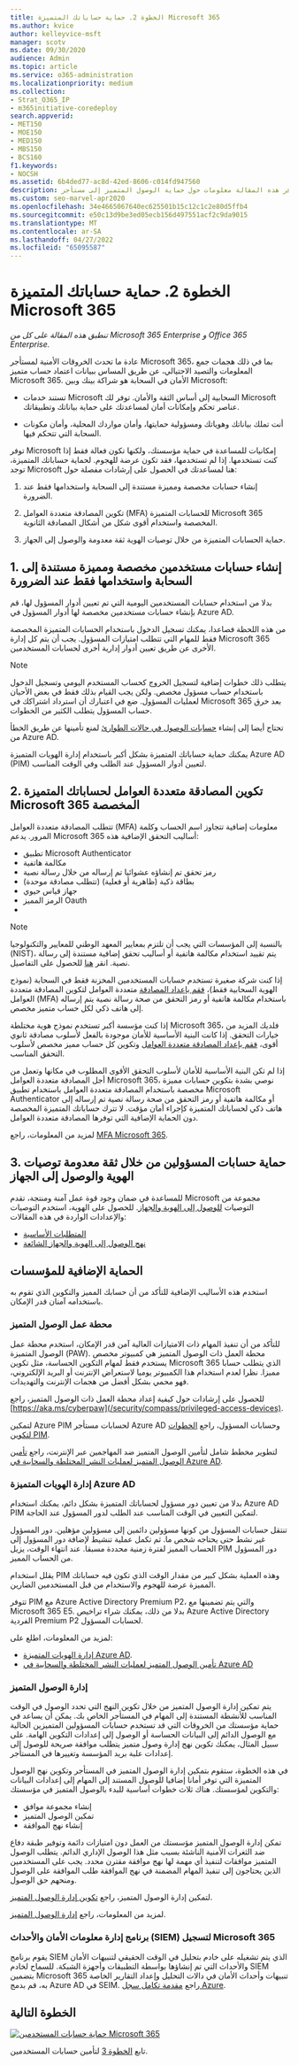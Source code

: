 ```yaml
---
title: الخطوة 2. حماية حساباتك المتميزة Microsoft 365
ms.author: kvice
author: kelleyvice-msft
manager: scotv
ms.date: 09/30/2020
audience: Admin
ms.topic: article
ms.service: o365-administration
ms.localizationpriority: medium
ms.collection:
- Strat_O365_IP
- m365initiative-coredeploy
search.appverid:
- MET150
- MOE150
- MED150
- MBS150
- BCS160
f1.keywords:
- NOCSH
ms.assetid: 6b4ded77-ac8d-42ed-8606-c014fd947560
description: توفر هذه المقالة معلومات حول حماية الوصول المتميز إلى مستأجر Microsoft 365.
ms.custom: seo-marvel-apr2020
ms.openlocfilehash: 34e4665067640ec625501b15c12c1c2e80d5ffb4
ms.sourcegitcommit: e50c13d9be3ed05ecb156d497551acf2c9da9015
ms.translationtype: MT
ms.contentlocale: ar-SA
ms.lasthandoff: 04/27/2022
ms.locfileid: "65095587"
---
```

# <a name="step-2-protect-your-microsoft-365-privileged-accounts"></a>الخطوة 2. حماية حساباتك المتميزة Microsoft 365

*تنطبق هذه المقالة على كل من Microsoft 365 Enterprise و Office 365 Enterprise.*

عادة ما تحدث الخروقات الأمنية لمستأجر Microsoft 365، بما في ذلك هجمات جمع المعلومات والتصيد الاحتيالي، عن طريق المساس ببيانات اعتماد حساب متميز Microsoft 365. الأمان في السحابة هو شراكة بينك وبين Microsoft:
  
- تستند خدمات Microsoft السحابية إلى أساس الثقة والأمان. توفر لك Microsoft عناصر تحكم وإمكانات أمان لمساعدتك على حماية بياناتك وتطبيقاتك.
    
- أنت تملك بياناتك وهوياتك ومسؤولية حمايتها، وأمان مواردك المحلية، وأمان مكونات السحابة التي تتحكم فيها.
    
توفر Microsoft إمكانيات للمساعدة في حماية مؤسستك، ولكنها تكون فعالة فقط إذا كنت تستخدمها. إذا لم تستخدمها، فقد تكون عرضة للهجوم. لحماية حساباتك المتميزة، توجد Microsoft هنا لمساعدتك في الحصول على إرشادات مفصلة حول:
  
1. إنشاء حسابات مخصصة ومميزة مستندة إلى السحابة واستخدامها فقط عند الضرورة.
    
2. تكوين المصادقة متعددة العوامل (MFA) للحسابات المتميزة Microsoft 365 المخصصة واستخدام أقوى شكل من أشكال المصادقة الثانوية.

3. حماية الحسابات المتميزة من خلال توصيات الهوية ثقة معدومة والوصول إلى الجهاز.

## <a name="1-create-dedicated-privileged-cloud-based-user-accounts-and-use-them-only-when-necessary"></a>1. إنشاء حسابات مستخدمين مخصصة ومميزة مستندة إلى السحابة واستخدامها فقط عند الضرورة

بدلا من استخدام حسابات المستخدمين اليومية التي تم تعيين أدوار المسؤول لها، قم بإنشاء حسابات مستخدمين مخصصة لها أدوار المسؤول في Azure AD. 

من هذه اللحظة فصاعدا، يمكنك تسجيل الدخول باستخدام الحسابات المتميزة المخصصة فقط للمهام التي تتطلب امتيازات المسؤول. يجب أن يتم كل إدارة Microsoft 365 الأخرى عن طريق تعيين أدوار إدارية أخرى لحسابات المستخدمين.
  
> [!NOTE]
> يتطلب ذلك خطوات إضافية لتسجيل الخروج كحساب المستخدم اليومي وتسجيل الدخول باستخدام حساب مسؤول مخصص. ولكن يجب القيام بذلك فقط في بعض الأحيان لعمليات المسؤول. ضع في اعتبارك أن استرداد اشتراكك في Microsoft 365 بعد خرق حساب المسؤول يتطلب الكثير من الخطوات.

تحتاج أيضا إلى إنشاء [حسابات الوصول في حالات الطوارئ](/azure/active-directory/roles/security-emergency-access) لمنع تأمينها عن طريق الخطأ من Azure AD.

يمكنك حماية حساباتك المتميزة بشكل أكبر باستخدام إدارة الهويات المتميزة Azure AD (PIM) لتعيين أدوار المسؤول عند الطلب وفي الوقت المناسب. 
 
## <a name="2-configure-multi-factor-authentication-for-your-dedicated-microsoft-365-privileged-accounts"></a>2. تكوين المصادقة متعددة العوامل لحساباتك المتميزة Microsoft 365 المخصصة

تتطلب المصادقة متعددة العوامل (MFA) معلومات إضافية تتجاوز اسم الحساب وكلمة المرور. يدعم Microsoft 365 أساليب التحقق الإضافية هذه:
  
- تطبيق Microsoft Authenticator
- مكالمة هاتفية
- رمز تحقق تم إنشاؤه عشوائيا تم إرساله من خلال رسالة نصية
- بطاقة ذكية (ظاهرية أو فعلية) (تتطلب مصادقة موحدة)
- جهاز قياس حيوي
- الرمز المميز Oauth
- 
    
>[!Note]
>بالنسبة إلى المؤسسات التي يجب أن تلتزم بمعايير المعهد الوطني للمعايير والتكنولوجيا (NIST)، يتم تقييد استخدام مكالمة هاتفية أو أساليب تحقق إضافية مستندة إلى رسالة نصية. انقر [هنا](https://pages.nist.gov/800-63-FAQ/#q-b01) للحصول على التفاصيل.
>

إذا كنت شركة صغيرة تستخدم حسابات المستخدمين المخزنة فقط في السحابة (نموذج الهوية السحابية فقط)، [فقم بإعداد المصادقة](/office365/admin/security-and-compliance/set-up-multi-factor-authentication) متعددة العوامل لتكوين المصادقة متعددة العوامل (MFA) باستخدام مكالمة هاتفية أو رمز التحقق من صحة رسالة نصية يتم إرساله إلى هاتف ذكي لكل حساب متميز مخصص.
    
إذا كنت مؤسسة أكبر تستخدم نموذج هوية مختلطة Microsoft 365، فلديك المزيد من خيارات التحقق. إذا كانت البنية الأساسية للأمان موجودة بالفعل لأسلوب مصادقة ثانوي أقوى، [فقم بإعداد المصادقة متعددة العوامل](../admin/security-and-compliance/set-up-multi-factor-authentication.md) وتكوين كل حساب مميز مخصص لأسلوب التحقق المناسب.
  
إذا لم تكن البنية الأساسية للأمان لأسلوب التحقق الأقوى المطلوب في مكانها وتعمل من أجل المصادقة متعددة العوامل Microsoft 365، نوصي بشدة بتكوين حسابات مميزة مخصصة باستخدام المصادقة متعددة العوامل باستخدام تطبيق Microsoft Authenticator أو مكالمة هاتفية أو رمز التحقق من صحة رسالة نصية تم إرساله إلى هاتف ذكي لحساباتك المتميزة كإجراء أمان مؤقت. لا تترك حساباتك المتميزة المخصصة دون الحماية الإضافية التي توفرها المصادقة متعددة العوامل.
  
لمزيد من المعلومات، راجع [MFA Microsoft 365](../admin/security-and-compliance/multi-factor-authentication-microsoft-365.md).
  
## <a name="3-protect-administrator-accounts-with-zero-trust-identity-and-device-access-recommendations"></a>3. حماية حسابات المسؤولين من خلال ثقة معدومة توصيات الهوية والوصول إلى الجهاز

للمساعدة في ضمان وجود قوة عمل آمنة ومنتجة، تقدم Microsoft مجموعة من التوصيات [للوصول إلى الهوية والجهاز](../security/office-365-security/microsoft-365-policies-configurations.md). للحصول على الهوية، استخدم التوصيات والإعدادات الواردة في هذه المقالات:

- [المتطلبات الأساسية](../security/office-365-security/identity-access-prerequisites.md)
- [نهج الوصول إلى الهوية والجهاز الشائعة](../security/office-365-security/identity-access-policies.md)

## <a name="additional-protections-for-enterprise-organizations"></a>الحماية الإضافية للمؤسسات

استخدم هذه الأساليب الإضافية للتأكد من أن حسابك المميز والتكوين الذي تقوم به باستخدامه آمنان قدر الإمكان.
  
### <a name="privileged-access-workstation"></a>محطة عمل الوصول المتميز

للتأكد من أن تنفيذ المهام ذات الامتيازات العالية آمن قدر الإمكان، استخدم محطة عمل الوصول المتميزة (PAW). محطة العمل ذات الوصول المتميز هي كمبيوتر مخصص يستخدم فقط لمهام التكوين الحساسة، مثل تكوين Microsoft 365 الذي يتطلب حسابا مميزا. نظرا لعدم استخدام هذا الكمبيوتر يوميا لاستعراض الإنترنت أو البريد الإلكتروني، فهو محمي بشكل أفضل من هجمات الإنترنت والتهديدات.
  
للحصول على إرشادات حول كيفية إعداد محطة العمل ذات الوصول المتميز، راجع [https://aka.ms/cyberpaw](/security/compass/privileged-access-devices).

لتمكين Azure PIM لحسابات مستأجر Azure AD وحسابات المسؤول، راجع [الخطوات لتكوين PIM](/azure/active-directory/active-directory-privileged-identity-management-configure).

لتطوير مخطط شامل لتأمين الوصول المتميز ضد المهاجمين عبر الإنترنت، راجع [تأمين الوصول المتميز لعمليات النشر المختلطة والسحابية في Azure AD](/azure/active-directory/admin-roles-best-practices).

### <a name="azure-ad-privileged-identity-management"></a>إدارة الهويات المتميزة Azure AD

بدلا من تعيين دور مسؤول لحساباتك المتميزة بشكل دائم، يمكنك استخدام Azure AD PIM لتمكين التعيين في الوقت المناسب عند الطلب لدور المسؤول عند الحاجة.
  
تنتقل حسابات المسؤول من كونها مسؤولين دائمين إلى مسؤولين مؤهلين. دور المسؤول غير نشط حتى يحتاجه شخص ما. ثم تكمل عملية تنشيط لإضافة دور المسؤول إلى الحساب المميز لفترة زمنية محددة مسبقا. عند انتهاء الوقت، يزيل PIM دور المسؤول من الحساب المميز.
  
يقلل استخدام PIM وهذه العملية بشكل كبير من مقدار الوقت الذي تكون فيه حساباتك المميزة عرضة للهجوم والاستخدام من قبل المستخدمين الضارين.

تتوفر PIM مع Azure Active Directory Premium P2، والتي يتم تضمينها مع Microsoft 365 E5. بدلا من ذلك، يمكنك شراء تراخيص Azure Active Directory الفردية Premium P2 لحسابات المسؤول.
  
لمزيد من المعلومات، اطلع على:

- [إدارة الهويات المتميزة Azure AD](/azure/active-directory/active-directory-privileged-identity-management-configure).
- [تأمين الوصول المتميز لعمليات النشر المختلطة والسحابية في Azure AD](/azure/active-directory/roles/security-planning)
  

### <a name="privileged-access-management"></a>إدارة الوصول المتميز

يتم تمكين إدارة الوصول المتميز من خلال تكوين النهج التي تحدد الوصول في الوقت المناسب للأنشطة المستندة إلى المهام في المستأجر الخاص بك. يمكن أن يساعد في حماية مؤسستك من الخروقات التي قد تستخدم حسابات المسؤولين المتميزين الحالية مع الوصول الدائم إلى البيانات الحساسة أو الوصول إلى إعدادات التكوين الهامة. على سبيل المثال، يمكنك تكوين نهج إدارة وصول متميز يتطلب موافقة صريحة للوصول إلى إعدادات علبة بريد المؤسسة وتغييرها في المستأجر.

في هذه الخطوة، ستقوم بتمكين إدارة الوصول المتميز في المستأجر وتكوين نهج الوصول المتميزة التي توفر أمانا إضافيا للوصول المستند إلى المهام إلى إعدادات البيانات والتكوين لمؤسستك. هناك ثلاث خطوات أساسية للبدء بالوصول المتميز في مؤسستك:

- إنشاء مجموعة موافق
- تمكين الوصول المتميز
- إنشاء نهج الموافقة

تمكن إدارة الوصول المتميز مؤسستك من العمل دون امتيازات دائمة وتوفير طبقة دفاع ضد الثغرات الأمنية الناشئة بسبب مثل هذا الوصول الإداري الدائم. يتطلب الوصول المتميز موافقات لتنفيذ أي مهمة لها نهج موافقة مقترن محدد. يجب على المستخدمين الذين يحتاجون إلى تنفيذ المهام المضمنة في نهج الموافقة طلب الموافقة على الوصول ومنحهم حق الوصول.

لتمكين إدارة الوصول المتميز، راجع [تكوين إدارة الوصول المتميز](/office365/securitycompliance/privileged-access-management-configuration).

لمزيد من المعلومات، راجع [إدارة الوصول المتميز](/office365/securitycompliance/privileged-access-management-overview).

### <a name="security-information-and-event-management-siem-software-for-microsoft-365-logging"></a>برنامج إدارة معلومات الأمان والأحداث (SIEM) لتسجيل Microsoft 365

يقوم برنامج SIEM الذي يتم تشغيله على خادم بتحليل في الوقت الحقيقي لتنبيهات الأمان والأحداث التي تم إنشاؤها بواسطة التطبيقات وأجهزة الشبكة. للسماح لخادم SIEM بتضمين Microsoft 365 تنبيهات وأحداث الأمان في دالات التحليل وإعداد التقارير الخاصة به، قم بدمج Azure AD في SEIM. راجع [مقدمة تكامل سجل Azure](/azure/security/security-azure-log-integration-overview).

## <a name="next-step"></a>الخطوة التالية

[![حماية حسابات المستخدمين Microsoft 365](../media/deploy-identity-solution-overview/microsoft-365-secure-sign-in.png)](microsoft-365-secure-sign-in.md)

تابع [الخطوة 3](microsoft-365-secure-sign-in.md) لتأمين حسابات المستخدمين.
